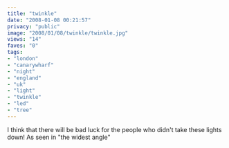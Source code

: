```yaml
---
title: "twinkle"
date: "2008-01-08 00:21:57"
privacy: "public"
image: "2008/01/08/twinkle/twinkle.jpg"
views: "14"
faves: "0"
tags:
- "london"
- "canarywharf"
- "night"
- "england"
- "uk"
- "light"
- "twinkle"
- "led"
- "tree"
---
```

I think that there will be bad luck for the people who didn't take these lights down! As seen in &quot;the widest angle&quot;
